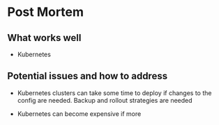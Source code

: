 # Post Mortem

## What works well

 - Kubernetes

## Potential issues and how to address

 - Kubernetes clusters can take some time to deploy if changes to the config are needed. Backup and rollout strategies are needed

 - Kubernetes can become expensive if more 